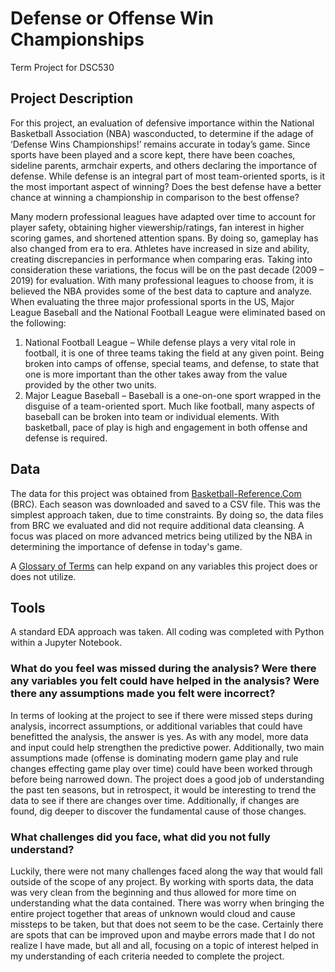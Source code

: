 # Defense or Offense Win Championships
Term Project for DSC530
## Project Description

For this project, an evaluation of defensive importance within the National Basketball Association (NBA) wasconducted, to determine if the adage of ‘Defense Wins Championships!’ remains accurate in today’s game. Since sports have been played and a score kept, there have been coaches, sideline parents, armchair experts, and others declaring the importance of defense. While defense is an integral part of most team-oriented sports, is it the most important aspect of winning? Does the best defense have a better chance at winning a championship in comparison to the best offense?  

Many modern professional leagues have adapted over time to account for player safety, obtaining higher viewership/ratings, fan interest in higher scoring games, and shortened attention spans. By doing so, gameplay has also changed from era to era. Athletes have increased in size and ability, creating discrepancies in performance when comparing eras. Taking into consideration these variations, the focus will be on the past decade (2009 – 2019) for evaluation. With many professional leagues to choose from, it is believed the NBA provides some of the best data to capture and analyze. When evaluating the three major professional sports in the US, Major League Baseball and the National Football League were eliminated based on the following:  

  1.	National Football League – While defense plays a very vital role in football, it is one of three teams taking the field at any given point. Being broken into camps of offense, special teams, and defense, to state that one is more important than the other takes away from the value provided by the other two units. 
  2.	Major League Baseball – Baseball is a one-on-one sport wrapped in the disguise of a team-oriented sport. Much like football, many aspects of baseball can be broken into team or individual elements. With basketball, pace of play is high and engagement in both offense and defense is required. 

## Data
The data for this project was obtained from [Basketball-Reference.Com](www.basketball-reference.com/) (BRC). Each season was downloaded and saved to a CSV file. This was the simplest approach taken, due to time constraints. By doing so, the data files from BRC we evaluated and did not require additional data cleansing. A focus was placed on more advanced metrics being utilized by the NBA in determining the importance of defense in today's game.

A [Glossary of Terms](https://www.basketball-reference.com/about/glossary.html) can help expand on any variables this project does or does not utilize.

## Tools
A standard EDA approach was taken. All coding was completed with Python within a Jupyter Notebook.

### What do you feel was missed during the analysis? Were there any variables you felt could have helped in the analysis? Were there any assumptions made you felt were incorrect?
In terms of looking at the project to see if there were missed steps during analysis, incorrect assumptions, or additional variables that could have benefitted the analysis, the answer is yes. As with any model, more data and input could help strengthen the predictive power. Additionally, two main assumptions made (offense is dominating modern game play and rule changes effecting game play over time) could have been worked through before being narrowed down. The project does a good job of understanding the past ten seasons, but in retrospect, it would be interesting to trend the data to see if there are changes over time. Additionally, if changes are found, dig deeper to discover the fundamental cause of those changes.
### What challenges did you face, what did you not fully understand?
Luckily, there were not many challenges faced along the way that would fall outside of the scope of any project. By working with sports data, the data was very clean from the beginning and thus allowed for more time on understanding what the data contained. There was worry when bringing the entire project together that areas of unknown would cloud and cause missteps to be taken, but that does not seem to be the case. Certainly there are spots that can be improved upon and maybe errors made that I do not realize I have made, but all and all, focusing on a topic of interest helped in my understanding of each criteria needed to complete the project.
